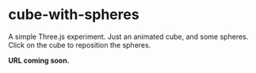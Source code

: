 # cube-with-spheres

A simple Three.js experiment. Just an animated cube, and some spheres. Click on the cube to reposition the spheres.

**URL coming soon.**
